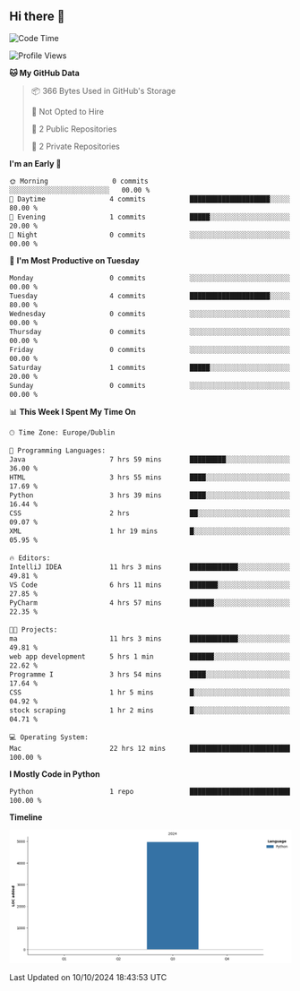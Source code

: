 ## Hi there 👋

<!--START_SECTION:waka-->
![Code Time](http://img.shields.io/badge/Code%20Time-51%20hrs%2019%20mins-blue)

![Profile Views](http://img.shields.io/badge/Profile%20Views-27-blue)

**🐱 My GitHub Data** 

> 📦 366 Bytes Used in GitHub's Storage 
 > 
> 🚫 Not Opted to Hire
 > 
> 📜 2 Public Repositories 
 > 
> 🔑 2 Private Repositories 
 > 
**I'm an Early 🐤** 

```text
🌞 Morning                0 commits           ░░░░░░░░░░░░░░░░░░░░░░░░░   00.00 % 
🌆 Daytime                4 commits           ████████████████████░░░░░   80.00 % 
🌃 Evening                1 commits           █████░░░░░░░░░░░░░░░░░░░░   20.00 % 
🌙 Night                  0 commits           ░░░░░░░░░░░░░░░░░░░░░░░░░   00.00 % 
```
📅 **I'm Most Productive on Tuesday** 

```text
Monday                   0 commits           ░░░░░░░░░░░░░░░░░░░░░░░░░   00.00 % 
Tuesday                  4 commits           ████████████████████░░░░░   80.00 % 
Wednesday                0 commits           ░░░░░░░░░░░░░░░░░░░░░░░░░   00.00 % 
Thursday                 0 commits           ░░░░░░░░░░░░░░░░░░░░░░░░░   00.00 % 
Friday                   0 commits           ░░░░░░░░░░░░░░░░░░░░░░░░░   00.00 % 
Saturday                 1 commits           █████░░░░░░░░░░░░░░░░░░░░   20.00 % 
Sunday                   0 commits           ░░░░░░░░░░░░░░░░░░░░░░░░░   00.00 % 
```


📊 **This Week I Spent My Time On** 

```text
🕑︎ Time Zone: Europe/Dublin

💬 Programming Languages: 
Java                     7 hrs 59 mins       █████████░░░░░░░░░░░░░░░░   36.00 % 
HTML                     3 hrs 55 mins       ████░░░░░░░░░░░░░░░░░░░░░   17.69 % 
Python                   3 hrs 39 mins       ████░░░░░░░░░░░░░░░░░░░░░   16.44 % 
CSS                      2 hrs               ██░░░░░░░░░░░░░░░░░░░░░░░   09.07 % 
XML                      1 hr 19 mins        █░░░░░░░░░░░░░░░░░░░░░░░░   05.95 % 

🔥 Editors: 
IntelliJ IDEA            11 hrs 3 mins       ████████████░░░░░░░░░░░░░   49.81 % 
VS Code                  6 hrs 11 mins       ███████░░░░░░░░░░░░░░░░░░   27.85 % 
PyCharm                  4 hrs 57 mins       ██████░░░░░░░░░░░░░░░░░░░   22.35 % 

🐱‍💻 Projects: 
ma                       11 hrs 3 mins       ████████████░░░░░░░░░░░░░   49.81 % 
web app development      5 hrs 1 min         ██████░░░░░░░░░░░░░░░░░░░   22.62 % 
Programme I              3 hrs 54 mins       ████░░░░░░░░░░░░░░░░░░░░░   17.64 % 
CSS                      1 hr 5 mins         █░░░░░░░░░░░░░░░░░░░░░░░░   04.92 % 
stock scraping           1 hr 2 mins         █░░░░░░░░░░░░░░░░░░░░░░░░   04.71 % 

💻 Operating System: 
Mac                      22 hrs 12 mins      █████████████████████████   100.00 % 
```

**I Mostly Code in Python** 

```text
Python                   1 repo              █████████████████████████   100.00 % 
```



**Timeline**

![Lines of Code chart](https://raw.githubusercontent.com/RukawadeB/RukawadeB/main/assets/bar_graph.png)


 Last Updated on 10/10/2024 18:43:53 UTC
<!--END_SECTION:waka-->
